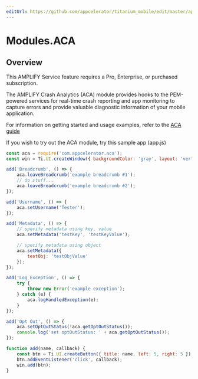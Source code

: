 ```yaml
---
editUrl: https://github.com/appcelerator/titanium_mobile/edit/master/apidoc/ACA.yml
---
```

# Modules.ACA

<TypeHeader/>

## Overview

<p class="note">This AMPLIFY Service feature requires a Pro, Enterprise, or purchased subscription.</p>

The AMPLIFY Crash Analytics (ACA) module provides hooks to the PEM-powered services for
real-time crash reporting and app monitoring to capture errors and provide valuable diagnostic
information of your mobile application.

For information on getting started and usage examples, refer to the
[ACA guide](https://docs.appcelerator.com/platform/latest/#!/guide/AMPLIFY_Crash_Analytics)

If you wish to try out the ACA module, try this sample app (app.js)

``` javascript
const aca = require('com.appcelerator.aca');
const win = Ti.UI.createWindow({ backgroundColor: 'gray', layout: 'vertical' });

add('Breadcrumb', () => {
    aca.leaveBreadcrumb('example breadcrumb #1');
    // do stuff...
    aca.leaveBreadcrumb('example breadcrumb #2');
});

add('Username', () => {
    aca.setUsername('Tester');
});

add('Metadata', () => {
    // specify metadata using key, value
    aca.setMetadata('testKey', 'testKeyValue');

    // specify metadata using object
    aca.setMetadata({
        testObj: 'testObjValue'
    });
});

add('Log Exception', () => {
    try {
        throw new Error('example exception');
    } catch (e) {
        aca.logHandledException(e);
    }
});

add('Opt Out', () => {
    aca.setOptOutStatus(!aca.getOptOutStatus());
    console.log('set optOutStatus: ' + aca.getOptOutStatus());
});

function add(name, callback) {
    const btn = Ti.UI.createButton({ title: name, left: 5, right: 5 });
    btn.addEventListener('click', callback);
    win.add(btn);
}
```

<ApiDocs/>
